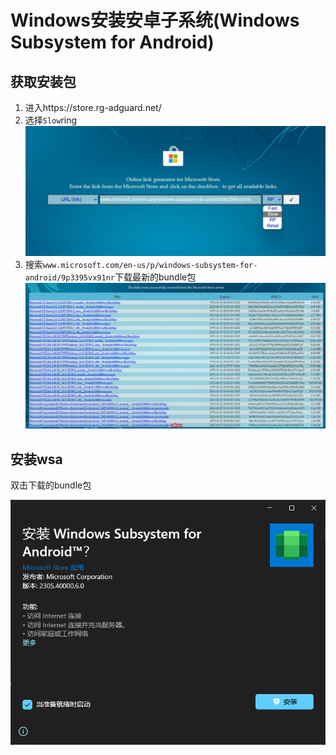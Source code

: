 # Windows安装安卓子系统(Windows Subsystem for Android)

## 获取安装包

1. 进入https://store.rg-adguard.net/
2. 选择`Slow`ring
   ![slow](wsa/slow.png)
3. 搜索`www.microsoft.com/en-us/p/windows-subsystem-for-android/9p3395vx91nr`下载最新的bundle包
   ![download](wsa/download.png)

## 安装wsa

双击下载的bundle包

![install](wsa/install.png)